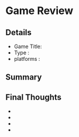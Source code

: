 # Game Review

## Details

* Game Title: 
* Type : 
* platforms : 


## Summary


## Final Thoughts
* 

* 

*

* 
